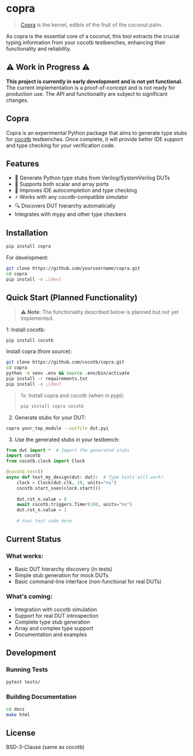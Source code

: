 # copra

> [Copra](https://www.britannica.com/topic/copra) is the kernel, edible of the fruit of the coconut palm. 

As copra is the essential core of a coconut, this tool extracts the crucial typing information from your cocotb testbenches, enhancing their functionality and reliability.

## ⚠️ Work in Progress ⚠️

**This project is currently in early development and is not yet functional.** The current implementation is a proof-of-concept and is not ready for production use. The API and functionality are subject to significant changes.

## Copra

<!-- [![PyPI](https://img.shields.io/pypi/v/cocotb-copra)](https://pypi.org/project/cocotb-copra/)
[![License](https://img.shields.io/pypi/l/cocotb-copra)](LICENSE)
[![Python](https://img.shields.io/pypi/pyversions/cocotb-copra)](pyproject.toml)
[![Status: WIP](https://img.shields.io/badge/status-WIP-yellow)](https://github.com/cocotb/copra) -->

Copra is an experimental Python package that aims to generate type stubs for [cocotb](https://github.com/cocotb/cocotb) testbenches. Once complete, it will provide better IDE support and type checking for your verification code.

## Features

- 🚀 Generate Python type stubs from Verilog/SystemVerilog DUTs
- 🧩 Supports both scalar and array ports
- 🎯 Improves IDE autocompletion and type checking
- ⚡ Works with any cocotb-compatible simulator
- 🔍 Discovers DUT hierarchy automatically
- Integrates with mypy and other type checkers

## Installation

```bash
pip install copra
```

For development:

```bash
git clone https://github.com/yourusername/copra.git
cd copra
pip install -e .[dev]
```

## Quick Start (Planned Functionality)

> ⚠️ **Note**: The functionality described below is planned but not yet implemented.

1: Install cocotb:

```bash
pip install cocotb
```

Install copra (from source):

```bash
git clone https://github.com/cocotb/copra.git
cd copra
python -m venv .env && source .env/bin/activate
pip install -r requirements.txt
pip install -e .[dev]
```

> 1x: Install copra and cocotb (when in pypi):
> ```bash
> pip install copra cocotb
>  ```

2. Generate stubs for your DUT:

```bash
copra your_top_module --outfile dut.pyi
```

3. Use the generated stubs in your testbench:

```python
from dut import *  # Import the generated stubs
import cocotb
from cocotb.clock import Clock

@cocotb.test()
async def test_my_design(dut: dut):  # Type hints will work!
    clock = Clock(dut.clk, 10, units="ns")
    cocotb.start_soon(clock.start())
    
    dut.rst_n.value = 0
    await cocotb.triggers.Timer(100, units="ns")
    dut.rst_n.value = 1
    
    # Your test code here
```

## Current Status

### What works:
- Basic DUT hierarchy discovery (in tests)
- Simple stub generation for mock DUTs
- Basic command-line interface (non-functional for real DUTs)

### What's coming:
- Integration with cocotb simulation
- Support for real DUT introspection
- Complete type stub generation
- Array and complex type support
- Documentation and examples

## Development

### Running Tests

```bash
pytest tests/
```

### Building Documentation

```bash
cd docs
make html
```

## License

BSD-3-Clause (same as cocotb)